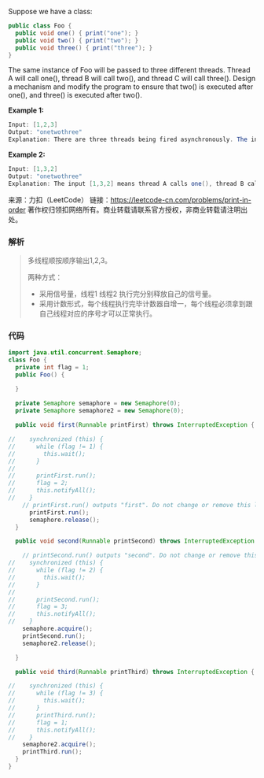 Suppose we have a class:

```java
public class Foo {
  public void one() { print("one"); }
  public void two() { print("two"); }
  public void three() { print("three"); }
}
```


The same instance of Foo will be passed to three different threads. Thread A will call one(), thread B will call two(), and thread C will call three(). Design a mechanism and modify the program to ensure that two() is executed after one(), and three() is executed after two().

**Example 1:**

```java
Input: [1,2,3]
Output: "onetwothree"
Explanation: There are three threads being fired asynchronously. The input [1,2,3] means thread A calls one(), thread B calls two(), and thread C calls three(). "onetwothree" is the correct output.
```



**Example 2:**

```java
Input: [1,3,2]
Output: "onetwothree"
Explanation: The input [1,3,2] means thread A calls one(), thread B calls three(), and thread C calls two(). "onetwothree" is the correct output.
```

来源：力扣（LeetCode）
链接：https://leetcode-cn.com/problems/print-in-order
著作权归领扣网络所有。商业转载请联系官方授权，非商业转载请注明出处。





### 解析

> 多线程顺按顺序输出1,2,3。
>
> 两种方式：  
>
> - 采用信号量，线程1 线程2 执行完分别释放自己的信号量。
> - 采用计数形式，每个线程执行完毕计数器自增一，每个线程必须拿到跟自己线程对应的序号才可以正常执行。





### 代码

```java
import java.util.concurrent.Semaphore;
class Foo {
  private int flag = 1;
  public Foo() {

  }
  
  private Semaphore semaphore = new Semaphore(0);
  private Semaphore semaphore2 = new Semaphore(0);

  public void first(Runnable printFirst) throws InterruptedException {

//    synchronized (this) {
//      while (flag != 1) {
//        this.wait();
//      }
//
//      printFirst.run();
//      flag = 2;
//      this.notifyAll();
//    }
    // printFirst.run() outputs "first". Do not change or remove this line.
      printFirst.run();
      semaphore.release();
  }

  public void second(Runnable printSecond) throws InterruptedException {

    // printSecond.run() outputs "second". Do not change or remove this line.
//    synchronized (this) {
//      while (flag != 2) {
//        this.wait();
//      }
//
//      printSecond.run();
//      flag = 3;
//      this.notifyAll();
//    }
    semaphore.acquire();
    printSecond.run();
    semaphore2.release();

  }

  public void third(Runnable printThird) throws InterruptedException {

//    synchronized (this) {
//      while (flag != 3) {
//        this.wait();
//      }
//      printThird.run();
//      flag = 1;
//      this.notifyAll();
//    }
    semaphore2.acquire();
    printThird.run();
  }
}
```

